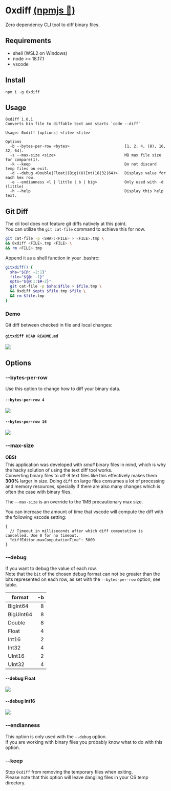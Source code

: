 # 0xdiff [(npmjs 🔗)](https://www.npmjs.com/package/0xdiff)

Zero dependency CLI tool to diff binary files. 

## Requirements
- shell (WSL2 on Windows)
- node >= 18.17.1
- vscode

## Install
`npm i -g 0xdiff`

## Usage
```
0xdiff 1.0.1
Converts bin file to diffable text and starts `code --diff`

Usage: 0xdiff [options] <file> <file>

Options
  -b --bytes-per-row <bytes>                        [1, 2, 4, (8), 16, 32, 64].
  -s --max-size <size>                              MB max file size for compare(1).
  -k --keep                                         Do not discard temp files on exit.
  -d --debug <Double|Float|(Big)(U)Int(16|32|64)>   Displays value for each hex row.
  -e --endianness <l | little | b | big>            Only used with -d (little)
  -h --help                                         Display this help text.
```


## Git Diff
The cli tool does not feature git diffs natively at this point.  
You can utilize the `git cat-file` command to achieve this for now.
```bash
git cat-file -p <SHA>:<FILE> > <FILE>.tmp \
&& 0xdiff <FILE>.tmp <FILE> \
&& rm <FILE>.tmp
```

Append it as a shell function in your .bashrc:
```bash
gitxdiff() {
  sha="${@: -2:1}"
  file="${@: -1}"
  opts="${@:1:$#-2}" 
  git cat-file -p $sha:$file > $file.tmp \
  && 0xdiff $opts $file.tmp $file \
  && rm $file.tmp
}
```

### Demo
Git diff between checked in file and local changes:
#### `gitxdiff HEAD README.md`
![](docs/gitxdiff.png)

## Options

### --bytes-per-row
Use this option to change how to diff your binary data.

#### `--bytes-per-row 4`
![](docs/bytes-per-row_4.png)

#### `--bytes-per-row 16`
![](docs/bytes-per-row_16.png)

### --max-size
**OBS❗**  
This application was developed with _small_ binary files in mind, which is why
the hacky solution of using the text diff tool works.  
Converting binary files to utf-8 text files like this effectively makes them **300%**
larger in size.
Doing `diff` on large files consumes a lot of processing and memory resources,
specially if there are  also many changes which is often the case with binary files.

The `--max-size` is an override to the 1MB precautionary max size.

You can increase the amount of time that vscode will compute the diff with the
following vscode setting:
```jsonc
{
  // Timeout in milliseconds after which diff computation is cancelled. Use 0 for no timeout.
  "diffEditor.maxComputationTime": 5000
}
```

### --debug
If you want to debug the value of each row.  
Note that the `bit` of the chosen debug format can not be greater than the bits
represented on each row, as set with the `--bytes-per-row` option, see table.

| format    |   -b |
| --------- | ---: |
| BigInt64  |    8 |
| BigUInt64 |    8 |
| Double    |    8 |
| Float     |    4 |
| Int16     |    2 |
| Int32     |    4 |
| UInt16    |    2 |
| UInt32    |    4 |

#### --debug Float
![](docs/debug_Float.png)

#### --debug Int16
![](docs/debug_Int16.png)

### --endianness
This option is only used with the `--debug` option.  
If you are working with binary files you probably know what to do with this option.

### --keep
Stop `0xdiff` from removing the temporary files when exiting.  
Please note that this option will leave dangling files in your OS temp directory.

